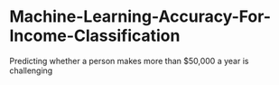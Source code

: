 # Machine-Learning-Accuracy-For-Income-Classification
Predicting whether a person makes more than $50,000 a year is challenging
